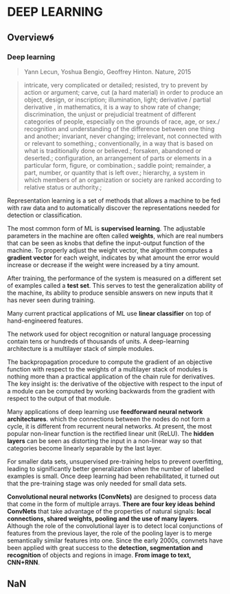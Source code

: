 # DEEP LEARNING

## Overview🌀

### Deep learning

> Yann Lecun, Yoshua Bengio, Geoffrey Hinton. Nature, 2015

> intricate, very complicated or detailed;  resisted, try to prevent by action or argument; carve, cut \(a hard material\) in order to produce an object, design, or inscription; illumination, light; derivative / partial derivative , in mathematics, it is a way to show rate of change; discrimination, the unjust or prejudicial treatment of different categories of people, especially on the grounds of race, age, or sex./ recognition and understanding of the difference between one thing and another; invariant, never changing; irrelevant, not connected with or relevant to something.; conventionally, in a way that is based on what is traditionally done or believed.; forsaken, abandoned or deserted.; configuration, an arrangement of parts or elements in a particular form, figure, or combination.; saddle point; remainder, a part, number, or quantity that is left over.; hierarchy, a system in which members of an organization or society are ranked according to relative status or authority.;

Representation learning is a set of methods that allows a machine to be fed with raw data and to automatically discover the representations needed for detection or classification.

The most common form of ML is **supervised learning**. The adjustable parameters in the machine are often called **weights**, which are real numbers that can be seen as knobs that define the input-output function of the machine. To properly adjust the weight vector, the algorithm computes a **gradient vector** for each weight, indicates by what amount the error would increase or decrease if the weight were increased by a tiny amount.

After training, the performance of the system is measured on a different set of examples called a **test set**. This serves to test the generalization ability of the machine, its ability to produce sensible answers on new inputs that it has never seen during training.

Many current practical applications of ML use **linear classifier** on top of hand-engineered features.

The network used for object recognition or natural language processing contain tens or hundreds of thousands of units. A deep-learning architecture is a multilayer stack of simple modules.

The backpropagation procedure to compute the gradient of an objective function with respect to the weights of a multilayer stack of modules is nothing more than a practical application of the chain rule for derivatives. The key insight is: the derivative of the objective with respect to the input of a module can be computed by working backwards from the gradient with respect to the output of that module.

Many applications of deep learning use **feedforward neural network architectures**. which the connections between the nodes do not form a cycle, it is different from recurrent neural networks. At present, the most popular non-linear function is the rectified linear unit \(ReLU\). The **hidden layers** can be seen as distorting the input in a non-linear way so that categories become linearly separable by the last layer.

For smaller data sets, unsupervised pre-training helps to prevent overfitting, leading to significantly better generalization when the number of labelled examples is small. Once deep learning had been rehabilitated, it turned out that the pre-training stage was only needed for small data sets.

**Convolutional neural networks \(ConvNets\)** are designed to process data that come in the form of multiple arrays. **There are four key ideas behind ConvNets** that take advantage of the properties of natural signals: **local connections, shared weights, pooling and the use of many layers**. Although the role of the convolutional layer is to detect local conjunctions of features from the previous layer, the role of the pooling layer is to merge semantically similar features into one. Since the early 2000s, convnets have been applied with great success to the **detection, segmentation and recognition** of objects and regions in image. **From image to text, CNN+RNN**. 



















## NaN

